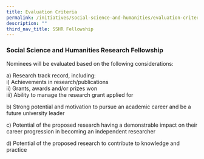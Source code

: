 ```yaml
---
title: Evaluation Criteria
permalink: /initiatives/social-science-and-humanities/evaluation-criteria/
description: ""
third_nav_title: SSHR Fellowship
---
```


### **Social Science and Humanities Research Fellowship**
Nominees will be evaluated based on the following considerations:

a) Research track record, including:<br>
i) Achievements in research/publications<br>
ii) Grants, awards and/or prizes won<br>
iii) Ability to manage the research grant applied for

b) Strong potential and motivation to pursue an academic career and be a future university leader

c) Potential of the proposed research having a demonstrable impact on their career progression in becoming an independent researcher

d) Potential of the proposed research to contribute to knowledge and practice
